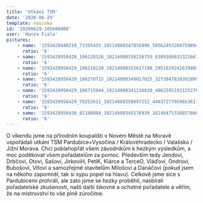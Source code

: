 ```yaml
---
title: 'Utkání TSM'
date: '2020-06-29'
template: novinka
id: '20200629-105606000'
user: 'Honza Fiala'
pictures:
    - name: '1593420440210_73395433_10214980347856996_5856249326075989449_o.jpg'
      ratio: '6'
    - name: '1593420950428_106128326_10214980338216755_6389108632321667329_o.jpg'
      ratio: '6'
    - name: '1593420950429_106210120_10214980355617190_2951639242639865604_o.jpg'
      ratio: '6'
    - name: '1593420950429_106270715_10214980349017025_3273847820392899435_o.jpg'
      ratio: '6'
    - name: '1593420950429_106715944_10214980341216830_4062595193125276101_o.jpg'
      ratio: '6'
    - name: '1593420950429_79252611_10214980358097252_4403727795965361150_o.jpg'
      ratio: '6'
    - name: '1593420950430_82180984_10214980345576939_1624047533885766620_o.jpg'
      ratio: '6'
---
```

O víkendu jsme na přírodním koupališti v Novém Městě na Moravě uspořádali utkání TSM Pardubice+Vysočina / Královéhradecko / Valašsko / Jižní Morava. Chci poblahopřát všem závodníkům k hezkým výsledkům, a moc poděkovat všem pořadatelům za pomoc. Především tedy Jendovi, Drbčovi, Otovi, Sašovi, JirkoviH, PetiK, Klárce a TerceO, Vláďovi, Ondrovi, Bubošovi, Víťovi a samozřejmě stavitelům Milošovi a Danáčovi (pokud jsem na někoho zapomněl, tak si sypu popel na hlavu).
Celkově jsme sice s Pardubicemi prohráli, ale zato jsme se hezky proběhli, nasbírali pořadatelské zkušenosti, našli další šikovné a ochotné pořadatele a věřím, že na mistrovství to vše plně zúročíme.

